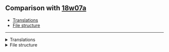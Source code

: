 ## Comparison with [18w07a](https://github.com/PixiGeko/Minecraft-generated-data/tree/18w07a)

- [Translations](#translations)
- [File structure](#file-structure)

<hr/>
<details><summary>Translations</summary>
<details>
<summary>
Keys
</summary>

```diff
+ item.minecraft.scute: Scute
- item.minecraft.turtle_shell_piece: Turtle Shell Piece
```

</details>
<details>
<summary>
Changes
</summary>

```
item.minecraft.lingering_potion.effect.turtle_master: Lingering Potion of the Turtle Master
```

</details>
</details>
<details><summary>File structure</summary>
<details>
<summary>
data
</summary>

```diff
+ minecraft/tags/blocks/rails.json
+ minecraft/tags/blocks/sand.json
+ minecraft/tags/blocks/waterlogged.json
+ minecraft/tags/items/anvil.json
+ minecraft/tags/items/rails.json
+ minecraft/tags/items/sand.json
+ minecraft/tags/items/slabs.json
+ minecraft/tags/items/stairs.json
```

</details>
<details>
<summary>
assets
</summary>

```diff
+ minecraft/models/item/scute.json
- minecraft/models/item/turtle_shell_piece.json
+ minecraft/textures/items/scute.png
- minecraft/textures/items/turtle_shell_piece.png
```

</details>
</details>